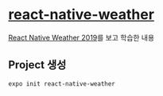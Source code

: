 # [react-native-weather](https://github.com/rudalson/react-native-weather)

[React Native Weather 2019](https://www.youtube.com/playlist?list=PL7jH19IHhOLPEhP6oPSgK6r-neUVVA-pi)를 보고 학습한 내용

## Project 생성

```shell script
expo init react-native-weather
```


